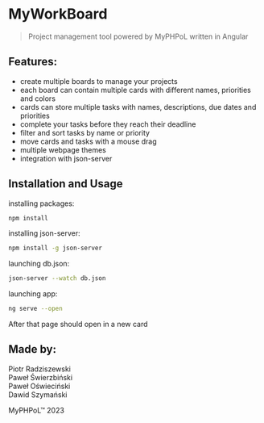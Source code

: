 # MyWorkBoard

> Project management tool powered by MyPHPoL written in Angular

## Features:

- create multiple boards to manage your projects
- each board can contain multiple cards with different names, priorities and colors
- cards can store multiple tasks with names, descriptions, due dates and priorities
- complete your tasks before they reach their deadline
- filter and sort tasks by name or priority
- move cards and tasks with a mouse drag
- multiple webpage themes
- integration with json-server

## Installation and Usage

installing packages:
```bash
npm install
```
installing json-server: 
```bash
npm install -g json-server
```  
launching db.json: 
```bash
json-server --watch db.json
```  
launching app:
```bash 
ng serve --open
```
After that page should open in a new card

## Made by:

Piotr Radziszewski \
Paweł Świerzbiński \
Paweł Oświeciński \
Dawid Szymański

MyPHPoL™ 2023
